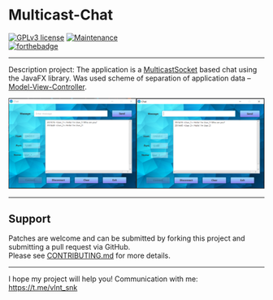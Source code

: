 # Multicast-Chat

[![GPLv3 license](https://img.shields.io/badge/License-GPLv3-blue.svg)](http://perso.crans.org/besson/LICENSE.html)
[![Maintenance](https://img.shields.io/badge/Maintained%3F-no-red.svg)](https://GitHub.com/Naereen/StrapDown.js/graphs/commit-activity)  
[![forthebadge](https://forthebadge.com/images/badges/made-with-java.svg)](https://forthebadge.com)

---

Description project: The application is a [MulticastSocket](https://docs.oracle.com/javase/7/docs/api/java/net/MulticastSocket.html) based chat using the JavaFX library. Was used scheme of separation of application data – [Model-View-Controller](https://en.wikipedia.org/wiki/Model–view–controller).

![Image alt](https://github.com/SValentyn/Chat_JavaFX/raw/master/src/image/Working_windows.png)

---

## Support

Patches are welcome and can be submitted by forking this project and submitting a pull request via GitHub.  
Please see [CONTRIBUTING.md](../master/CONTRIBUTING.md) for more details.

---  

I hope my project will help you! Communication with me: https://t.me/vlnt_snk
